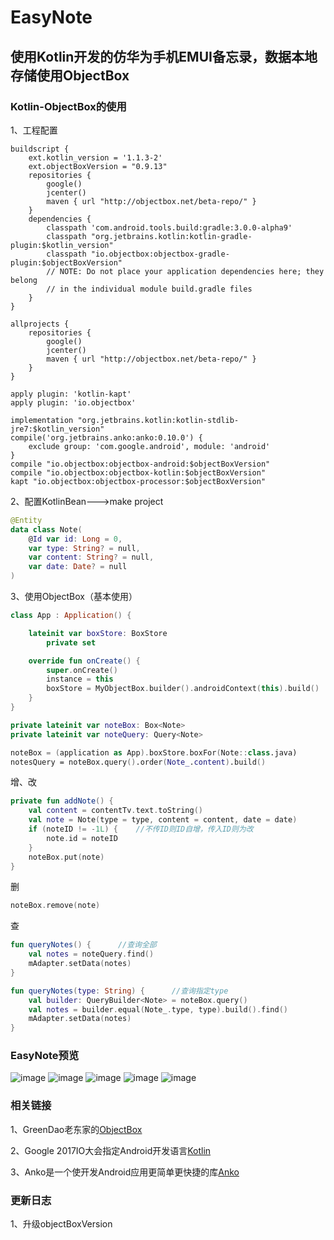 # EasyNote
## 使用Kotlin开发的仿华为手机EMUI备忘录，数据本地存储使用ObjectBox

### Kotlin-ObjectBox的使用

1、工程配置
```
buildscript {
    ext.kotlin_version = '1.1.3-2'
    ext.objectBoxVersion = "0.9.13"
    repositories {
        google()
        jcenter()
        maven { url "http://objectbox.net/beta-repo/" }
    }
    dependencies {
        classpath 'com.android.tools.build:gradle:3.0.0-alpha9'
        classpath "org.jetbrains.kotlin:kotlin-gradle-plugin:$kotlin_version"
        classpath "io.objectbox:objectbox-gradle-plugin:$objectBoxVersion"
        // NOTE: Do not place your application dependencies here; they belong
        // in the individual module build.gradle files
    }
}

allprojects {
    repositories {
        google()
        jcenter()
        maven { url "http://objectbox.net/beta-repo/" }
    }
}
```
```
apply plugin: 'kotlin-kapt'
apply plugin: 'io.objectbox'
```
```
implementation "org.jetbrains.kotlin:kotlin-stdlib-jre7:$kotlin_version"
compile('org.jetbrains.anko:anko:0.10.0') {
    exclude group: 'com.google.android', module: 'android'
}
compile "io.objectbox:objectbox-android:$objectBoxVersion"
compile "io.objectbox:objectbox-kotlin:$objectBoxVersion"
kapt "io.objectbox:objectbox-processor:$objectBoxVersion"
```
2、配置KotlinBean--->make project
```kotlin
@Entity
data class Note(
    @Id var id: Long = 0,
    var type: String? = null,
    var content: String? = null,
    var date: Date? = null
)
```
3、使用ObjectBox（基本使用）
```kotlin
class App : Application() {

    lateinit var boxStore: BoxStore
        private set

    override fun onCreate() {
        super.onCreate()
        instance = this
        boxStore = MyObjectBox.builder().androidContext(this).build()
    }
}

private lateinit var noteBox: Box<Note>
private lateinit var noteQuery: Query<Note>

noteBox = (application as App).boxStore.boxFor(Note::class.java)
notesQuery = noteBox.query().order(Note_.content).build()
```
增、改
```kotlin
private fun addNote() {
    val content = contentTv.text.toString()
    val note = Note(type = type, content = content, date = date)
    if (noteID != -1L) {    //不传ID则ID自增，传入ID则为改
        note.id = noteID
    }
    noteBox.put(note)
}
```
删

```kotlin
noteBox.remove(note)
```
查

```kotlin
fun queryNotes() {      //查询全部
    val notes = noteQuery.find()
    mAdapter.setData(notes)
}

fun queryNotes(type: String) {      //查询指定type
    val builder: QueryBuilder<Note> = noteBox.query()
    val notes = builder.equal(Note_.type, type).build().find()
    mAdapter.setData(notes)
}
```

### EasyNote预览

![image](https://github.com/leiyun1993/EasyNote/raw/master/images/01.jpg)
![image](https://github.com/leiyun1993/EasyNote/raw/master/images/02.jpg)
![image](https://github.com/leiyun1993/EasyNote/raw/master/images/03.jpg)
![image](https://github.com/leiyun1993/EasyNote/raw/master/images/04.jpg)
![image](https://github.com/leiyun1993/EasyNote/raw/master/images/05.jpg)

### 相关链接

1、GreenDao老东家的[ObjectBox](https://github.com/greenrobot/ObjectBox)

2、Google 2017IO大会指定Android开发语言[Kotlin](https://github.com/JetBrains/kotlin)

3、Anko是一个使开发Android应用更简单更快捷的库[Anko](https://github.com/Kotlin/anko)

### 更新日志

1、升级objectBoxVersion

